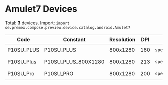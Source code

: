 # Amulet7 Devices

Total: **3** devices. Import: `import se.premex.compose.preview.device.catalog.android.Amulet7`

| Code | Constant | Resolution | DPI | Compose Spec | Preview Usage |
|------|----------|------------|-----|-------------|---------------|
| P10SU_PLUS | P10SU_PLUS | 800x1280 | 160 | `spec:width=800px,height=1280px,dpi=160` | `@Preview(device = Amulet7.P10SU_PLUS)` |
| P10SU_Plus | P10SU_PLUS_800X1280 | 800x1280 | 213 | `spec:width=800px,height=1280px,dpi=213` | `@Preview(device = Amulet7.P10SU_PLUS_800X1280)` |
| P10SU_Pro | P10SU_PRO | 800x1280 | 200 | `spec:width=800px,height=1280px,dpi=200` | `@Preview(device = Amulet7.P10SU_PRO)` |

<!-- Generated automatically. Do not edit manually. -->
